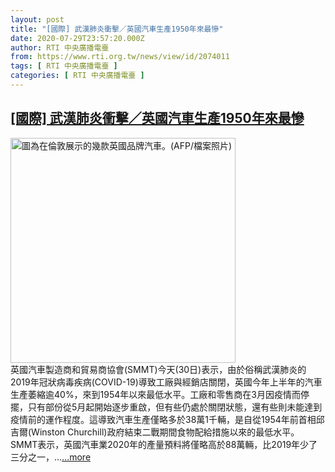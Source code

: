 ```yaml
---
layout: post
title: "[國際] 武漢肺炎衝擊／英國汽車生產1950年來最慘"
date: 2020-07-29T23:57:20.000Z
author: RTI 中央廣播電臺
from: https://www.rti.org.tw/news/view/id/2074011
tags: [ RTI 中央廣播電臺 ]
categories: [ RTI 中央廣播電臺 ]
---
```

<!--1596067040000-->
[[國際] 武漢肺炎衝擊／英國汽車生產1950年來最慘](https://www.rti.org.tw/news/view/id/2074011)
------

<div>
<img src="https://static.rti.org.tw/assets/thumbnails/2019/05/30/9933d927e07f413fd5d7bde19bf694bb.jpg" width="360" alt="圖為在倫敦展示的幾款英國品牌汽車。(AFP/檔案照片)" title="圖為在倫敦展示的幾款英國品牌汽車。(AFP/檔案照片)"><br>英國汽車製造商和貿易商協會(SMMT)今天(30日)表示，由於俗稱武漢肺炎的2019年冠狀病毒疾病(COVID-19)導致工廠與經銷店關閉，英國今年上半年的汽車生產萎縮逾40%，來到1954年以來最低水平。工廠和零售商在3月因疫情而停擺，只有部份從5月起開始逐步重啟，但有些仍處於關閉狀態，還有些則未能達到疫情前的運作程度。這導致汽車生產僅略多於38萬1千輛，是自從1954年前首相邱吉爾(Winston Churchill)政府結束二戰期間食物配給措施以來的最低水平。SMMT表示，英國汽車業2020年的產量預料將僅略高於88萬輛，比2019年少了三分之一，...<a target="_blank" href="https://www.rti.org.tw/news/view/id/2074011">...more</a>
</div>
